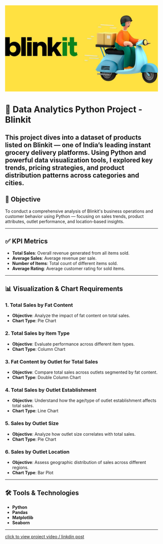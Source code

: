 ![Blinkit image](blinkit.webp)

# 🛒 Data Analytics Python Project - Blinkit

This project dives into a dataset of products listed on Blinkit — one of India’s leading instant grocery delivery platforms. Using Python and powerful data visualization tools, I explored key trends, pricing strategies, and product distribution patterns across categories and cities.
---

## 🎯 Objective

To conduct a comprehensive analysis of Blinkit's business operations and customer behavior using Python — focusing on sales trends, product attributes, outlet performance, and location-based insights.

---

## ✅ KPI Metrics

- **Total Sales**: Overall revenue generated from all items sold.
- **Average Sales**: Average revenue per sale.
- **Number of Items**: Total count of different items sold.
- **Average Rating**: Average customer rating for sold items.

---

## 📊 Visualization & Chart Requirements

### 1. Total Sales by Fat Content
- **Objective**: Analyze the impact of fat content on total sales.
- **Chart Type**: Pie Chart

### 2. Total Sales by Item Type
- **Objective**: Evaluate performance across different item types.
- **Chart Type**: Column Chart

### 3. Fat Content by Outlet for Total Sales
- **Objective**: Compare total sales across outlets segmented by fat content.
- **Chart Type**: Double Column Chart

### 4. Total Sales by Outlet Establishment
- **Objective**: Understand how the age/type of outlet establishment affects total sales.
- **Chart Type**: Line Chart

### 5. Sales by Outlet Size
- **Objective**: Analyze how outlet size correlates with total sales.
- **Chart Type**: Pie Chart

### 6. Sales by Outlet Location
- **Objective**: Assess geographic distribution of sales across different regions.
- **Chart Type**: Bar Plot

---

## 🛠️ Tools & Technologies

- **Python** 
- **Pandas**
- **Matplotlib**
- **Seaborn** 

---

[click to view project video / linkdin post](https://www.linkedin.com/posts/zodrick-john-1689a8256_datascience-python-eda-activity-7320819081295581184-KcUG?utm_source=share&utm_medium=member_desktop&rcm=ACoAAD8mrOABsUmTOAKWlhdQdbjigs27IxTaqzA)
